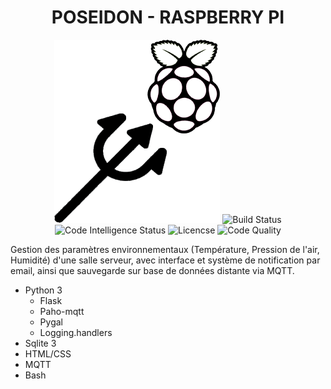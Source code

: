 <h1 align="center">POSEIDON - RASPBERRY PI</h1>

<p align="center">
 <img src="Poseidon.png" />
 <img src="https://scrutinizer-ci.com/g/Awuzi/pragolf/badges/build.png?b=master" alt="Build Status" />
 <img src="https://scrutinizer-ci.com/g/Awuzi/pragolf/badges/code-intelligence.svg?b=master" alt="Code Intelligence Status" />
 <img src="https://img.shields.io/github/license/Awuzi/pragolf" alt="Licencse" />
 <img src="https://api.codacy.com/project/badge/Grade/1417dd4b1f3640db88398a3d202958e2" alt="Code Quality" />
</p>

Gestion des paramètres environnementaux (Température, Pression de l'air, Humidité) d'une salle serveur, avec interface et système de notification par email, ainsi que sauvegarde sur base de données distante via MQTT.

- Python 3
  - Flask
  - Paho-mqtt
  - Pygal
  - Logging.handlers
- Sqlite 3
- HTML/CSS
- MQTT
- Bash





